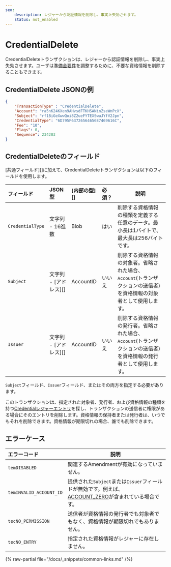 ```yaml
---
seo:
    description: レジャーから認証情報を削除し、事実上失効させます。
    status: not_enabled
---
```

# CredentialDelete

CredentialDeleteトランザクションは、レジャーから認証情報を削除し、事実上失効させます。ユーザは[準備金要件](../../../../concepts/accounts/reserves.md)を調整するために、不要な資格情報を削除することもできます。


## CredentialDelete JSONの例

```json
{
    "TransactionType" : "CredentialDelete",
    "Account": "ra5nK24KXen9AHvsdFTKHSANinZseWnPcX",
    "Subject": "rf1BiGeXwwQoi8Z2ueFYTEXSwuJYfV2Jpn",
    "CredentialType": "6D795F63726564656E7469616C",
    "Fee": "10",
    "Flags": 0,
    "Sequence": 234203
}
```


## CredentialDeleteのフィールド


[共通フィールド][]に加えて、CredentialDeleteトランザクションは以下のフィールドを使用します。

| フィールド       | JSON型                | [内部の型][] | 必須？ | 説明 |
| :--------------- | :-------------------- | :----------- | :----- | ---- |
| `CredentialType` | 文字列 - 16進数       | Blob         | はい   | 削除する資格情報の種類を定義する任意のデータ。最小長は1バイトで、最大長は256バイトです。 |
| `Subject`        | 文字列 - [アドレス][] | AccountID    | いいえ | 削除する資格情報の対象者。省略された場合、`Account`(トランザクションの送信者)を資格情報の対象者として使用します。 |
| `Issuer`         | 文字列 - [アドレス][] | AccountID    | いいえ | 削除する資格情報の発行者。省略された場合、`Account`(トランザクションの送信者)を資格情報の発行者として使用します。 |

`Subject`フィールド、`Issuer`フィールド、またはその両方を指定する必要があります。

このトランザクションは、指定された対象者、発行者、および資格情報の種類を持つ[Credentialレジャーエントリ](../../ledger-data/ledger-entry-types/credential.md)を探し、トランザクションの送信者に権限がある場合にそのエントリを削除します。資格情報の保持者または発行者は、いつでもそれを削除できます。資格情報が期限切れの場合、誰でも削除できます。


## エラーケース

| エラーコード            | 説明 |
| :---------------------- | ---- |
| `temDISABLED`           | 関連するAmendmentが有効になっていません。 |
| `temINVALID_ACCOUNT_ID` | 提供された`Subject`または`Issuer`フィールドが無効です。例えば、[ACCOUNT_ZERO](../../../../concepts/accounts/addresses.md#特別なアドレス)が含まれている場合です。 |
| `tecNO_PERMISSION`      | 送信者が資格情報の発行者でも対象者でもなく、資格情報が期限切れでもありません。 |
| `tecNO_ENTRY`           | 指定された資格情報がレジャーに存在しません。 |


{% raw-partial file="/docs/_snippets/common-links.md" /%}
